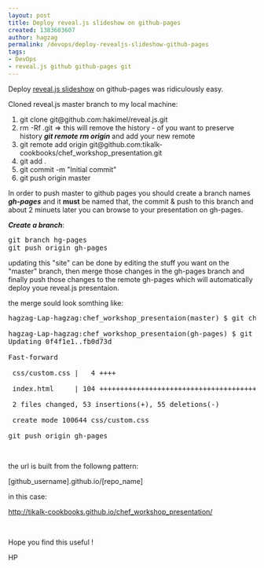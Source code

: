 ```yaml
---
layout: post
title: Deploy reveal.js slideshow on github-pages
created: 1383603607
author: hagzag
permalink: /devops/deploy-revealjs-slideshow-github-pages
tags:
- DevOps
- reveal.js github github-pages git
---
```

<p>Deploy <a href="https://github.com/hakimel/reveal.js/">reveal.js slideshow</a> on github-pages was ridiculously easy.</p>

<p>Cloned reveal.js master branch to my local machine:</p>

<ol>
	<li>git clone&nbsp;git@github.com:hakimel/reveal.js.git</li>
	<li>rm -Rf .git =&gt;&nbsp;this will remove the history - of you want to preserve history&nbsp;<em><strong>git remote rm origin</strong></em>&nbsp;and add your new remote&nbsp;</li>
	<li>git remote add origin git@github.com:tikalk-cookbooks/chef_workshop_presentation.git</li>
	<li>git add .</li>
	<li>git commit -m &quot;Initial commit&quot;</li>
	<li>git push origin master</li>
</ol>

<p>In order to push master to github pages you should create a branch names <em><strong>gh-pages</strong></em> and it&nbsp;<strong>must</strong> be named that, the commit &amp; push to this branch and about 2 minuets later you can browse to your presentation on gh-pages.</p>

<p><em><strong>Create a branch</strong></em>:</p>

<pre>
git branch hg-pages
git push origin gh-pages</pre>

<p>updating this &quot;site&quot; can be done by editing the stuff you want on the &quot;master&quot; branch, then merge those changes in the gh-pages branch and finally push those changes to the remote gh-pages which will automatically deploy youe reveal.js presentaion.</p>

<p>the merge sould look somthing like:</p>

<pre>
hagzag-Lap-hagzag:chef_workshop_presentaion(master) $ git checkout gh-pages&nbsp;

hagzag-Lap-hagzag:chef_workshop_presentaion(gh-pages) $ git merge master&nbsp;
Updating 0f4f1e1..fb0d73d

Fast-forward

&nbsp;css/custom.css | &nbsp; 4 ++++

&nbsp;index.html &nbsp; &nbsp; | 104 +++++++++++++++++++++++++++++++++++++++++++++++++-------------------------------------------------------

&nbsp;2 files changed, 53 insertions(+), 55 deletions(-)

&nbsp;create mode 100644 css/custom.css

git push origin gh-pages</pre>

<p>&nbsp;</p>

<p>the url is built from the followng pattern:</p>

<p>[github_username].github.io/[repo_name]</p>

<p>in this case:</p>

<p><a href="http://tikalk-cookbooks.github.io/chef_workshop_presentation/#/">http://tikalk-cookbooks.github.io/chef_workshop_presentation/</a></p>

<p>&nbsp;</p>

<p>Hope you find this useful !</p>

<p>HP</p>
